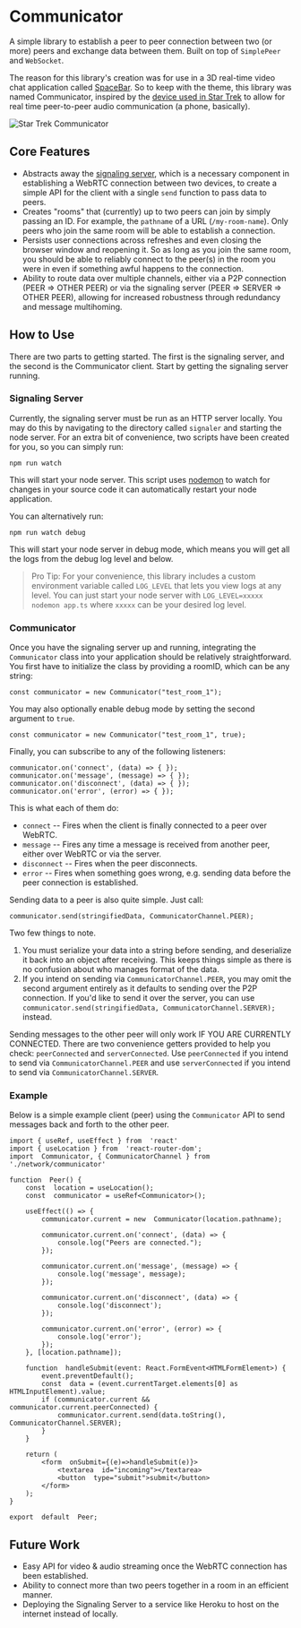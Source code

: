 # Communicator
A simple library to establish a peer to peer connection between two (or more) peers and exchange data between them. Built on top of `SimplePeer` and `WebSocket`.

The reason for this library's creation was for use in a 3D real-time video chat application called [SpaceBar](https://github.com/IrisHub/SpaceBar). So to keep with the theme, this library was named Communicator, inspired by the [device used in Star Trek](https://en.wikipedia.org/wiki/Communicator_%28Star_Trek%29) to allow for real time peer-to-peer audio communication (a phone, basically).

![Star Trek Communicator](https://d.ibtimes.co.uk/en/full/1447661/captain-kirk-using-communicator-startrek.jpg)

## Core Features
* Abstracts away the [signaling server](https://developer.mozilla.org/en-US/docs/Web/API/WebRTC_API/Signaling_and_video_calling), which is a necessary component in establishing a WebRTC connection between two devices, to create a simple API for the client with a single `send` function to pass data to peers.
* Creates "rooms" that (currently) up to two peers can join by simply passing an ID. For example, the `pathname` of a URL (`/my-room-name`). Only peers who join the same room will be able to establish a connection.
* Persists user connections across refreshes and even closing the browser window and reopening it. So as long as you join the same room, you should be able to reliably connect to the peer(s) in the room you were in even if something awful happens to the connection.
* Ability to route data over multiple channels, either via a P2P connection (PEER => OTHER PEER) or via the signaling server (PEER => SERVER => OTHER PEER), allowing for increased robustness through redundancy and message multihoming.

## How to Use
There are two parts to getting started. The first is the signaling server, and the second is the Communicator client. Start by getting the signaling server running.

### Signaling Server
Currently, the signaling server must be run as an HTTP server locally. You may do this by navigating to the directory called `signaler` and starting the node server. For an extra bit of convenience, two scripts have been created for you, so you can simply run:
```
npm run watch
```

This will start your node server. This script uses [nodemon](https://www.npmjs.com/package/nodemon) to watch for changes in your source code it can automatically restart your node application. 

You can alternatively run:
```
npm run watch debug
```
This will start your node server in debug mode, which means you will get all the logs from the debug log level and below. 

> Pro Tip: For your convenience, this library includes a custom environment variable called `LOG_LEVEL` that lets you view logs at any level. You can just start your node server with `LOG_LEVEL=xxxxx nodemon app.ts` where `xxxxx` can be your desired log level.

### Communicator
Once you have the signaling server up and running, integrating the `Communicator` class into your application should be relatively straightforward. You first have to initialize the class by providing a roomID, which can be any string:
```
const communicator = new Communicator("test_room_1");
```

You may also optionally enable debug mode by setting the second argument to `true`.
```
const communicator = new Communicator("test_room_1", true);
```
Finally, you can subscribe to any of the following listeners:
```
communicator.on('connect', (data) => { });
communicator.on('message', (message) => { });
communicator.on('disconnect', (data) => { });
communicator.on('error', (error) => { });
```
This is what each of them do:
* `connect` -- Fires when the client is finally connected to a peer over WebRTC.
* `message` -- Fires any time a message is received from another peer, either over WebRTC or via the server.
* `disconnect` -- Fires when the peer disconnects.
* `error` -- Fires when something goes wrong, e.g. sending data before the peer connection is established.

Sending data to a peer is also quite simple. Just call:
```
communicator.send(stringifiedData, CommunicatorChannel.PEER);
```
Two few things to note. 
1. You must serialize your data into a string before sending, and deserialize it back into an object after receiving. This keeps things simple as there is no confusion about who manages format of the data. 
2. If you intend on sending via `CommunicatorChannel.PEER`, you may omit the second argument entirely as it defaults to sending over the P2P connection. If you'd like to send it over the server, you can use `communicator.send(stringifiedData, CommunicatorChannel.SERVER);` instead.

Sending messages to the other peer will only work IF YOU ARE CURRENTLY CONNECTED. There are two convenience getters provided to help you check: `peerConnected` and `serverConnected`. Use `peerConnected` if you intend to send via `CommunicatorChannel.PEER` and use `serverConnected` if you intend to send via `CommunicatorChannel.SERVER`.

### Example
Below is a simple example client (peer) using the `Communicator` API to send messages back and forth to the other peer.
```
import { useRef, useEffect } from  'react'
import { useLocation } from  'react-router-dom';
import  Communicator, { CommunicatorChannel } from  './network/communicator'

function  Peer() {
	const  location = useLocation();
	const  communicator = useRef<Communicator>();

	useEffect(() => {
		communicator.current = new  Communicator(location.pathname);

		communicator.current.on('connect', (data) => {
			console.log("Peers are connected.");
		});

		communicator.current.on('message', (message) => {
			console.log('message', message);
		});

		communicator.current.on('disconnect', (data) => {
			console.log('disconnect');
		});

		communicator.current.on('error', (error) => {
			console.log('error');
		});
	}, [location.pathname]);

	function  handleSubmit(event: React.FormEvent<HTMLFormElement>) {
		event.preventDefault();
		const  data = (event.currentTarget.elements[0] as HTMLInputElement).value;
		if (communicator.current && communicator.current.peerConnected) {
			communicator.current.send(data.toString(), CommunicatorChannel.SERVER);
		}
	}

	return (
		<form  onSubmit={(e)=>handleSubmit(e)}>
			<textarea  id="incoming"></textarea>
			<button  type="submit">submit</button>
		</form>
	);
}

export  default  Peer;
```

## Future Work
* Easy API for video & audio streaming once the WebRTC connection has been established.
* Ability to connect more than two peers together in a room in an efficient manner.
* Deploying the Signaling Server to a service like Heroku to host on the internet instead of locally.
